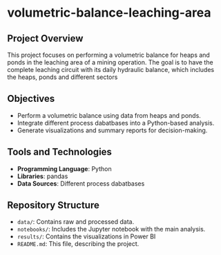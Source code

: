 # volumetric-balance-leaching-area

## Project Overview
This project focuses on performing a volumetric balance for heaps and ponds in the leaching area of a mining operation. The goal is to have the complete leaching circuit with its daily hydraulic balance, which includes the heaps, ponds and different sectors


## Objectives
- Perform a volumetric balance using data from heaps and ponds.
- Integrate different process dabatbases into a Python-based analysis.
- Generate visualizations and summary reports for decision-making.

## Tools and Technologies
- **Programming Language**: Python
- **Libraries**: pandas
- **Data Sources**: Different process dabatbases

## Repository Structure
- `data/`: Contains raw and processed data.
- `notebooks/`: Includes the Jupyter notebook with the main analysis.
- `results/`: Contains the visualizations in Power BI
- `README.md`: This file, describing the project.

